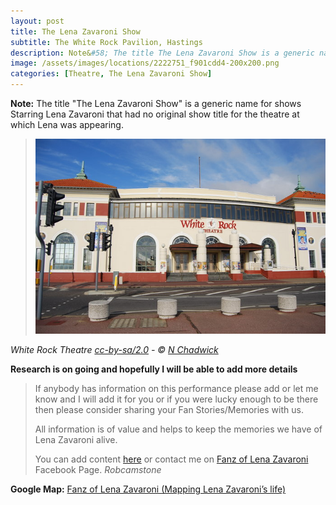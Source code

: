 ```yaml
---
layout: post
title: The Lena Zavaroni Show
subtitle: The White Rock Pavilion, Hastings
description: Note&#58; The title The Lena Zavaroni Show is a generic name for shows Starring Lena Zavaroni that had no original show title for the theatre at which Lena was appearing.
image: /assets/images/locations/2222751_f901cdd4-200x200.png
categories: [Theatre, The Lena Zavaroni Show]
---
```


**Note:** The title "The Lena Zavaroni Show" is a generic name for shows Starring Lena Zavaroni that had no original show title for the theatre at which Lena was appearing.

> [![](/assets/images/locations/2222751_f901cdd4.jpg)](https://www.geograph.org.uk/photo/2222751)

<cite>White Rock Theatre [cc-by-sa/2.0](http://creativecommons.org/licenses/by-sa/2.0/) - © [N Chadwick](https://www.geograph.org.uk/profile/3101)</cite>

**Research is on going and hopefully I will be able to add more details**
> If anybody has information on this performance please add or let me know and I will add it for you or if you were lucky enough to be there then please consider sharing your Fan Stories/Memories with us.
>
> All information is of value and helps to keep the memories we have of Lena Zavaroni alive.
>
> You can add content [here](https://github.com/FanzOfLenaZavaroni/fanzoflenazavaroni.github.io) or contact me on [Fanz of Lena Zavaroni](https://www.facebook.com/fanzoflenazavaroni) Facebook Page.
<cite>Robcamstone</cite>

**Google Map:**
<span class="post-categories"><a href="https://www.google.com/maps/d/u/0/viewer?mid=1D1D0ERV_FQMNb9XZzJ-J3yUlK8aI4vhI&ll=50.8536107%2C0.5723350000000664&z=19">Fanz of Lena Zavaroni (Mapping Lena Zavaroni’s life)</a></span>
